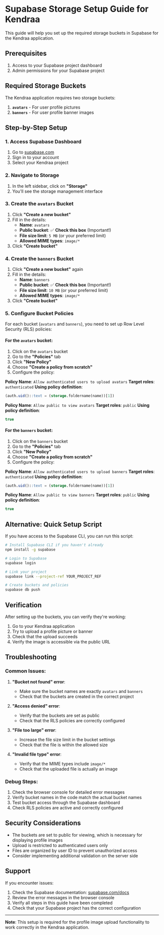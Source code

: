 # Supabase Storage Setup Guide for Kendraa

This guide will help you set up the required storage buckets in Supabase for the Kendraa application.

## Prerequisites

1. Access to your Supabase project dashboard
2. Admin permissions for your Supabase project

## Required Storage Buckets

The Kendraa application requires two storage buckets:

1. **`avatars`** - For user profile pictures
2. **`banners`** - For user profile banner images

## Step-by-Step Setup

### 1. Access Supabase Dashboard

1. Go to [supabase.com](https://supabase.com)
2. Sign in to your account
3. Select your Kendraa project

### 2. Navigate to Storage

1. In the left sidebar, click on **"Storage"**
2. You'll see the storage management interface

### 3. Create the `avatars` Bucket

1. Click **"Create a new bucket"**
2. Fill in the details:
   - **Name**: `avatars`
   - **Public bucket**: ✅ **Check this box** (Important!)
   - **File size limit**: `5 MB` (or your preferred limit)
   - **Allowed MIME types**: `image/*`
3. Click **"Create bucket"**

### 4. Create the `banners` Bucket

1. Click **"Create a new bucket"** again
2. Fill in the details:
   - **Name**: `banners`
   - **Public bucket**: ✅ **Check this box** (Important!)
   - **File size limit**: `10 MB` (or your preferred limit)
   - **Allowed MIME types**: `image/*`
3. Click **"Create bucket"**

### 5. Configure Bucket Policies

For each bucket (`avatars` and `banners`), you need to set up Row Level Security (RLS) policies:

#### For the `avatars` bucket:

1. Click on the `avatars` bucket
2. Go to the **"Policies"** tab
3. Click **"New Policy"**
4. Choose **"Create a policy from scratch"**
5. Configure the policy:

**Policy Name**: `Allow authenticated users to upload avatars`
**Target roles**: `authenticated`
**Using policy definition**:
```sql
(auth.uid()::text = (storage.foldername(name))[1])
```

**Policy Name**: `Allow public to view avatars`
**Target roles**: `public`
**Using policy definition**:
```sql
true
```

#### For the `banners` bucket:

1. Click on the `banners` bucket
2. Go to the **"Policies"** tab
3. Click **"New Policy"**
4. Choose **"Create a policy from scratch"**
5. Configure the policy:

**Policy Name**: `Allow authenticated users to upload banners`
**Target roles**: `authenticated`
**Using policy definition**:
```sql
(auth.uid()::text = (storage.foldername(name))[1])
```

**Policy Name**: `Allow public to view banners`
**Target roles**: `public`
**Using policy definition**:
```sql
true
```

## Alternative: Quick Setup Script

If you have access to the Supabase CLI, you can run this script:

```bash
# Install Supabase CLI if you haven't already
npm install -g supabase

# Login to Supabase
supabase login

# Link your project
supabase link --project-ref YOUR_PROJECT_REF

# Create buckets and policies
supabase db push
```

## Verification

After setting up the buckets, you can verify they're working:

1. Go to your Kendraa application
2. Try to upload a profile picture or banner
3. Check that the upload succeeds
4. Verify the image is accessible via the public URL

## Troubleshooting

### Common Issues:

1. **"Bucket not found" error**:
   - Make sure the bucket names are exactly `avatars` and `banners`
   - Check that the buckets are created in the correct project

2. **"Access denied" error**:
   - Verify that the buckets are set as public
   - Check that the RLS policies are correctly configured

3. **"File too large" error**:
   - Increase the file size limit in the bucket settings
   - Check that the file is within the allowed size

4. **"Invalid file type" error**:
   - Verify that the MIME types include `image/*`
   - Check that the uploaded file is actually an image

### Debug Steps:

1. Check the browser console for detailed error messages
2. Verify bucket names in the code match the actual bucket names
3. Test bucket access through the Supabase dashboard
4. Check RLS policies are active and correctly configured

## Security Considerations

- The buckets are set to public for viewing, which is necessary for displaying profile images
- Upload is restricted to authenticated users only
- Files are organized by user ID to prevent unauthorized access
- Consider implementing additional validation on the server side

## Support

If you encounter issues:

1. Check the Supabase documentation: [supabase.com/docs](https://supabase.com/docs)
2. Review the error messages in the browser console
3. Verify all steps in this guide have been completed
4. Check that your Supabase project has the correct configuration

---

**Note**: This setup is required for the profile image upload functionality to work correctly in the Kendraa application.
